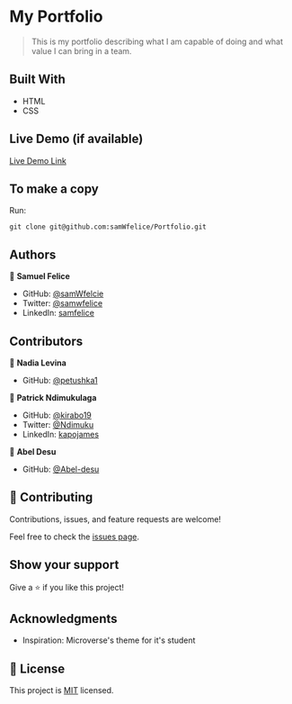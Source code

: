 # My Portfolio

> This is my portfolio describing what I am capable of doing and what value I can bring in a team.


## Built With

- HTML
- CSS

## Live Demo (if available)

[Live Demo Link](https://samwfelice.github.io/Portfolio/)

## To make a copy

Run:
```
git clone git@github.com:samWfelice/Portfolio.git
```

## Authors

👤 **Samuel Felice**

- GitHub: [@samWfelcie](https://github.com/samWfelice)
- Twitter: [@samwfelice](https://twitter.com/samwfelice)
- LinkedIn: [samfelice](https://www.linkedin.com/in/samfelice)

## Contributors

👤 **Nadia Levina**

- GitHub: [@petushka1](https://github.com/petushka1)

👤 **Patrick Ndimukulaga**

- GitHub: [@kirabo19](https://github.com/kirabo19)
- Twitter: [@Ndimuku](https://twitter.com/Ndimuku)
- LinkedIn: [kapojames](https://linkedin.com/in/kapojames)

👤 **Abel Desu**

- GitHub: [@Abel-desu](https://github.com/Abel-desu)

## 🤝 Contributing

Contributions, issues, and feature requests are welcome!

Feel free to check the [issues page](../../issues/).

## Show your support

Give a ⭐️ if you like this project!

## Acknowledgments

- Inspiration: Microverse's theme for it's student 

## 📝 License

This project is [MIT](./MIT.md) licensed.
